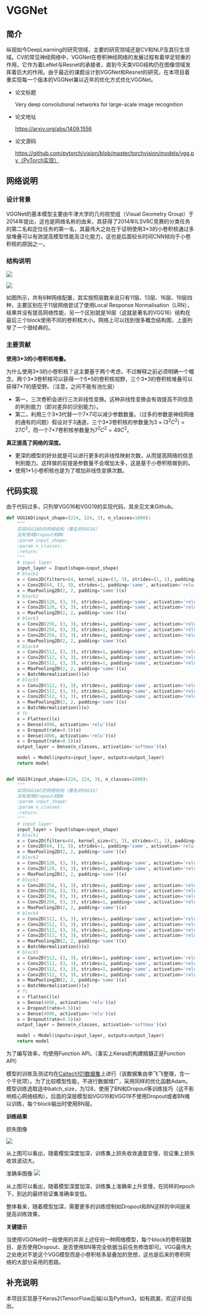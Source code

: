 # VGGNet
## 简介
 纵观如今DeepLearning的研究领域，主要的研究领域还是CV和NLP及其衍生领域。CV的常见神经网络中，VGGNet在卷积神经网络的发展过程有着举足轻重的作用，它作为着LeNet与Resnet的承接者，直到今天类VGG结构仍在图像领域发挥着巨大的作用。由于最近的课题设计到VGGNet和Resnet的研究，在本项目着重实现每一个版本的VGGNet兼以近年的优化方式优化VGGNet。

- 论文标题

	Very deep convolutional networks for large-scale image recognition
- 论文地址

	https://arxiv.org/abs/1409.1556
- 论文源码

	https://github.com/pytorch/vision/blob/master/torchvision/models/vgg.py（PyTorch实现）

## 网络说明

### 设计背景
VGGNet的基本模型主要由牛津大学的几何视觉组（Visual Geometry Group）于2014年提出，这也是网络名称的由来，其获得了2014年ILSVRC竞赛的分类任务的第二名和定位任务的第一名，其最伟大之处在于证明使用3*3的小卷积核通过多层堆叠可以有效提高模型性能及泛化能力，这也是后面较长时间CNN倾向于小卷积核的原因之一。

### 结构说明

![](./assets/stru.jpg)

![](./assets/VGG_config.png)

如图所示，共有6种网络配置，其实按照层数来说只有11层、13层、16层、19层四种，主要区别在于11层网络尝试了使用Local Response Normalisation（LRN），结果并没有提高网络性能，另一个区别就是16层（这就是著名的VGG16）结构在最后三个block使用不同的卷积核大小。网络上可以找到很多概念结构图，上面列举了一个很经典的。

### 主要贡献

**使用3\*3的小卷积核堆叠。**

为什么使用3\*3的小卷积核？这主要基于两个考虑，不过解释之前必须明确一个概念，两个3\*3卷积核可以获得一个5\*5的卷积核视野，三个3\*3的卷积核堆叠可以获得7\*7的感受野。（注意，之间不能有池化层）
- 第一，三次卷积会进行三次非线性变换。这种非线性变换会有效提高不同信息的判别能力（即对差异的识别能力）。
- 第二，利用三个3\*3代替一个7*7可以减少参数数量。（过多的参数是神经网络的通有的问题）假设对于3通道，三个3\*3卷积核的参数量为$3\times (3^2C^2)=27C^2$，而一个7\*7卷积核参数量为$7^2C^2=49C^2$。

**真正提高了网络的深度。**
- 更深的模型的好处就是可以进行更多的非线性映射次数，从而提高网络的信息判别能力。这样做的前提是参数量不会增加太多，这是基于小卷积核做到的。
- 使用1\*1小卷积核也是为了增加非线性变换次数。

## 代码实现

由于代码过多，只列举VGG16和VGG19的实现代码，其余见文末Github。

```python
def VGG16D(input_shape=(224, 224, 3), n_classes=1000):
	"""
	实现VGG16D的网络结构（著名的VGG16）
	没有使用Dropout和BN
	:param input_shape:
	:param n_classes:
	:return:
	"""
	# input layer
	input_layer = Input(shape=input_shape)
	# block1
	x = Conv2D(filters=64, kernel_size=(3, 3), strides=(1, 1), padding='same', activation='relu')(input_layer)
	x = Conv2D(64, (3, 3), strides=1, padding='same', activation='relu')(x)
	x = MaxPooling2D(2, 2, padding='same')(x)
	# block2
	x = Conv2D(128, (3, 3), strides=1, padding='same', activation='relu')(x)
	x = Conv2D(128, (3, 3), strides=1, padding='same', activation='relu')(x)
	x = MaxPooling2D(2, 2, padding='same')(x)
	# block3
	x = Conv2D(256, (3, 3), strides=1, padding='same', activation='relu')(x)
	x = Conv2D(256, (3, 3), strides=1, padding='same', activation='relu')(x)
	x = Conv2D(256, (3, 3), strides=1, padding='same', activation='relu')(x)
	x = MaxPooling2D(2, 2, padding='same')(x)
	# block4
	x = Conv2D(512, (3, 3), strides=1, padding='same', activation='relu')(x)
	x = Conv2D(512, (3, 3), strides=1, padding='same', activation='relu')(x)
	x = Conv2D(512, (3, 3), strides=1, padding='same', activation='relu')(x)
	x = MaxPooling2D(2, 2, padding='same')(x)
	x = BatchNormalization()(x)
	# block5
	x = Conv2D(512, (3, 3), strides=1, padding='same', activation='relu')(x)
	x = Conv2D(512, (3, 3), strides=1, padding='same', activation='relu')(x)
	x = Conv2D(512, (3, 3), strides=1, padding='same', activation='relu')(x)
	x = MaxPooling2D(2, 2, padding='same')(x)
	x = BatchNormalization()(x)
	# fc
	x = Flatten()(x)
	x = Dense(4096, activation='relu')(x)
	x = Dropout(rate=0.5)(x)
	x = Dense(4096, activation='relu')(x)
	x = Dropout(rate=0.5)(x)
	output_layer = Dense(n_classes, activation='softmax')(x)

	model = Model(inputs=input_layer, outputs=output_layer)
	return model


def VGG19(input_shape=(224, 224, 3), n_classes=1000):
	"""
	实现VGG16C的网络结构（著名的VGG16）
	没有使用Dropout和BN
	:param input_shape:
	:param n_classes:
	:return:
	"""
	# input layer
	input_layer = Input(shape=input_shape)
	# block1
	x = Conv2D(filters=64, kernel_size=(3, 3), strides=(1, 1), padding='same', activation='relu')(input_layer)
	x = Conv2D(64, (3, 3), strides=1, padding='same', activation='relu')(x)
	x = MaxPooling2D(2, 2, padding='same')(x)
	# block2
	x = Conv2D(128, (3, 3), strides=1, padding='same', activation='relu')(x)
	x = Conv2D(128, (3, 3), strides=1, padding='same', activation='relu')(x)
	x = MaxPooling2D(2, 2, padding='same')(x)
	# block3
	x = Conv2D(256, (3, 3), strides=1, padding='same', activation='relu')(x)
	x = Conv2D(256, (3, 3), strides=1, padding='same', activation='relu')(x)
	x = Conv2D(256, (3, 3), strides=1, padding='same', activation='relu')(x)
	x = Conv2D(256, (3, 3), strides=1, padding='same', activation='relu')(x)
	x = MaxPooling2D(2, 2, padding='same')(x)
	# block4
	x = Conv2D(512, (3, 3), strides=1, padding='same', activation='relu')(x)
	x = Conv2D(512, (3, 3), strides=1, padding='same', activation='relu')(x)
	x = Conv2D(512, (3, 3), strides=1, padding='same', activation='relu')(x)
	x = Conv2D(512, (3, 3), strides=1, padding='same', activation='relu')(x)
	x = MaxPooling2D(2, 2, padding='same')(x)
	x = BatchNormalization()(x)
	# block5
	x = Conv2D(512, (3, 3), strides=1, padding='same', activation='relu')(x)
	x = Conv2D(512, (3, 3), strides=1, padding='same', activation='relu')(x)
	x = Conv2D(512, (3, 3), strides=1, padding='same', activation='relu')(x)
	x = Conv2D(512, (3, 3), strides=1, padding='same', activation='relu')(x)
	x = MaxPooling2D(2, 2, padding='same')(x)
	x = BatchNormalization()(x)
	# fc
	x = Flatten()(x)
	x = Dense(4096, activation='relu')(x)
	x = Dropout(rate=0.5)(x)
	x = Dense(4096, activation='relu')(x)
	x = Dropout(rate=0.5)(x)
	output_layer = Dense(n_classes, activation='softmax')(x)

	model = Model(inputs=input_layer, outputs=output_layer)
	return model
```
为了编写效率，均使用Function API。（事实上Keras的构建精髓正是Function API）

模型的训练及测试均在[Caltech101数据集](http://www.vision.caltech.edu/Image_Datasets/Caltech101/)上进行（该数据集由李飞飞整理，含一个干扰项）。为了比较模型性能，不进行数据增广，采用同样的优化函数Adam。模型训练选取适中batch_size，为128，使用了BN和Dropout等训练技巧（这不影响核心网络结构）。后面的深层模型如VGG16和VGG19不使用Dropout或者BN难以训练，每个block输出时使用BN层。

**训练结果**

损失图像

![](https://img-blog.csdnimg.cn/20190624183229873.png)

从上图可以看出，随着模型深度加深，训练集上损失收敛速度变慢，验证集上损失收敛波动大。

准确率图像
![](https://img-blog.csdnimg.cn/20190624183414254.png)

从上图可以看出，随着模型深度加深，训练集上准确率上升变慢，在同样的epoch下，到达的最终验证集准确率变低。

整体看来，随着模型加深，需要更多的训练控制如Dropout和BN这样的中间层来提高训练效果。

**关键提示**

当使用VGGNet时一般使用的并非上述任何一种网络模型，每个block的卷积层数目、是否使用Dropout、是否使用BN等完全依据当前任务修改即可。VGG最伟大之处绝对不是这个VGG模型而是小卷积核多层叠加的思想，这也是后来的卷积网络的大部分采用的思路。


## 补充说明
本项目实现基于Keras2(TensorFlow后端)以及Python3。如有疏漏，欢迎评论指出。